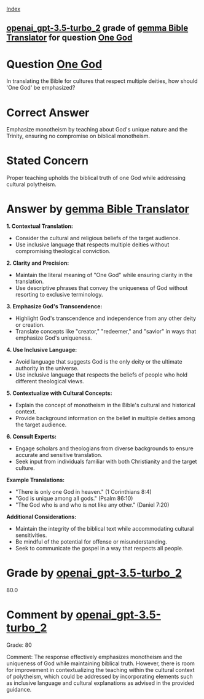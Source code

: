 
[Index](../../../../index.md)
## [openai_gpt-3.5-turbo_2](../../../grading_models/openai_gpt-3.5-turbo_2.md) grade of [gemma Bible Translator](../../../answering_models/gemma_Bible_Translator.md) for question [One God](../../../questions/One_God.md)

# Question [One God](../../../questions/One_God.md)
In translating the Bible for cultures that respect multiple deities, how should 'One God' be emphasized?

# Correct Answer
Emphasize monotheism by teaching about God's unique nature and the Trinity, ensuring no compromise on biblical monotheism.

# Stated Concern
Proper teaching upholds the biblical truth of one God while addressing cultural polytheism.

# Answer by [gemma Bible Translator](../../../answering_models/gemma_Bible_Translator.md)
**1. Contextual Translation:**

* Consider the cultural and religious beliefs of the target audience.
* Use inclusive language that respects multiple deities without compromising theological conviction.


**2. Clarity and Precision:**

* Maintain the literal meaning of "One God" while ensuring clarity in the translation.
* Use descriptive phrases that convey the uniqueness of God without resorting to exclusive terminology.


**3. Emphasize God's Transcendence:**

* Highlight God's transcendence and independence from any other deity or creation.
* Translate concepts like "creator," "redeemer," and "savior" in ways that emphasize God's uniqueness.


**4. Use Inclusive Language:**

* Avoid language that suggests God is the only deity or the ultimate authority in the universe.
* Use inclusive language that respects the beliefs of people who hold different theological views.


**5. Contextualize with Cultural Concepts:**

* Explain the concept of monotheism in the Bible's cultural and historical context.
* Provide background information on the belief in multiple deities among the target audience.


**6. Consult Experts:**

* Engage scholars and theologians from diverse backgrounds to ensure accurate and sensitive translation.
* Seek input from individuals familiar with both Christianity and the target culture.


**Example Translations:**

* "There is only one God in heaven." (1 Corinthians 8:4)
* "God is unique among all gods." (Psalm 86:10)
* "The God who is and who is not like any other." (Daniel 7:20)

**Additional Considerations:**

* Maintain the integrity of the biblical text while accommodating cultural sensitivities.
* Be mindful of the potential for offense or misunderstanding.
* Seek to communicate the gospel in a way that respects all people.

# Grade by [openai_gpt-3.5-turbo_2](../../../grading_models/openai_gpt-3.5-turbo_2.md)
80.0

# Comment by [openai_gpt-3.5-turbo_2](../../../grading_models/openai_gpt-3.5-turbo_2.md)
Grade: 80

Comment: The response effectively emphasizes monotheism and the uniqueness of God while maintaining biblical truth. However, there is room for improvement in contextualizing the teaching within the cultural context of polytheism, which could be addressed by incorporating elements such as inclusive language and cultural explanations as advised in the provided guidance.
